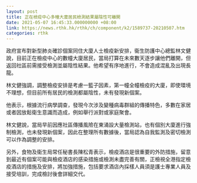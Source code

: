 ```yaml
---
layout: post
title: 正在檢疫中心多幢大廈居民檢測結果屬陰性可離開
date: 2021-05-07 16:45:33.000000000 +08:00
link: https://news.rthk.hk/rthk/ch/component/k2/1589737-20210507.htm
categories: rthk
---
```


政府宣布對新型肺炎確診個案同住大廈人士檢疫新安排，衞生防護中心總監林文健說，目前正在檢疫中心的數幢大廈居民，當局打算在未來數天逐步讓他們離開，但返回社區前需接受檢測並屬陰性結果。他希望有序地進行，不會造成混亂及出現長龍。

林文健強調，調整檢疫安排是考慮一籃子因素，第一幢全幢檢疫的大廈，即使環境不理想，但目前所有居民的檢測都屬陰性，未有發現新個案。

他表示，根據流行病學調查，發現今次涉及變種病毒群組的傳播特色，多數在家居或者因放鬆衛生意識而造成，例如舉行派對或家庭聚會。

林文健說，當局早前因應社區傳播風險在東涌設大量檢測站，也有個別大廈進行強制檢測，也未發現新個案，因此在整理所有數據後，當局認為自我監測及密切檢測可以作為調整的安排。

另外，食物及衞生局常任秘書長陳松青表示，檢疫酒店是很重要的外防措施，留意到最近有個案可能與檢疫酒店的感染措施或檢測未盡完善有關，正檢視全港指定檢疫酒店的措施及安排，將加強措施，包括要求酒店內採樣人員須是護士專業人員及接受培訓，完成檢討後會詳細交代。
